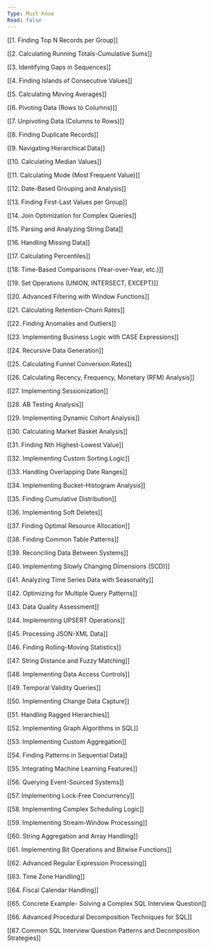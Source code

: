 ```yaml
---
Type: Must Know
Read: false
---
```

[[1. Finding Top N Records per Group]]

[[2. Calculating Running Totals-Cumulative Sums]]

[[3. Identifying Gaps in Sequences]]

[[4. Finding Islands of Consecutive Values]]

[[5. Calculating Moving Averages]]

[[6. Pivoting Data (Rows to Columns)]]

[[7. Unpivoting Data (Columns to Rows)]]

[[8. Finding Duplicate Records]]

[[9. Navigating Hierarchical Data]]

[[10. Calculating Median Values]]

[[11. Calculating Mode (Most Frequent Value)]]

[[12. Date-Based Grouping and Analysis]]

[[13. Finding First-Last Values per Group]]

[[14. Join Optimization for Complex Queries]]

[[15. Parsing and Analyzing String Data]]

[[16. Handling Missing Data]]

[[17. Calculating Percentiles]]

[[18. Time-Based Comparisons (Year-over-Year, etc.)]]

[[19. Set Operations (UNION, INTERSECT, EXCEPT)]]

[[20. Advanced Filtering with Window Functions]]

[[21. Calculating Retention-Churn Rates]]

[[22. Finding Anomalies and Outliers]]

[[23. Implementing Business Logic with CASE Expressions]]

[[24. Recursive Data Generation]]

[[25. Calculating Funnel Conversion Rates]]

[[26. Calculating Recency, Frequency, Monetary (RFM) Analysis]]

[[27. Implementing Sessionization]]

[[28. AB Testing Analysis]]

[[29. Implementing Dynamic Cohort Analysis]]

[[30. Calculating Market Basket Analysis]]

[[31. Finding Nth Highest-Lowest Value]]

[[32. Implementing Custom Sorting Logic]]

[[33. Handling Overlapping Date Ranges]]

[[34. Implementing Bucket-Histogram Analysis]]

[[35. Finding Cumulative Distribution]]

[[36. Implementing Soft Deletes]]

[[37. Finding Optimal Resource Allocation]]

[[38. Finding Common Table Patterns]]

[[39. Reconciling Data Between Systems]]

[[40. Implementing Slowly Changing Dimensions (SCD)]]

[[41. Analyzing Time Series Data with Seasonality]]

[[42. Optimizing for Multiple Query Patterns]]

[[43. Data Quality Assessment]]

[[44. Implementing UPSERT Operations]]

[[45. Processing JSON-XML Data]]

[[46. Finding Rolling-Moving Statistics]]

[[47. String Distance and Fuzzy Matching]]

[[48. Implementing Data Access Controls]]

[[49. Temporal Validity Queries]]

[[50. Implementing Change Data Capture]]

[[51. Handling Ragged Hierarchies]]

[[52. Implementing Graph Algorithms in SQL]]

[[53. Implementing Custom Aggregation]]

[[54. Finding Patterns in Sequential Data]]

[[55. Integrating Machine Learning Features]]

[[56. Querying Event-Sourced Systems]]

[[57. Implementing Lock-Free Concurrency]]

[[58. Implementing Complex Scheduling Logic]]

[[59. Implementing Stream-Window Processing]]

[[60. String Aggregation and Array Handling]]

[[61. Implementing Bit Operations and Bitwise Functions]]

[[62. Advanced Regular Expression Processing]]

[[63. Time Zone Handling]]

[[64. Fiscal Calendar Handling]]

[[65. Concrete Example- Solving a Complex SQL Interview Question]]

[[66. Advanced Procedural Decomposition Techniques for SQL]]

[[67. Common SQL Interview Question Patterns and Decomposition Strategies]]